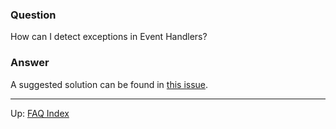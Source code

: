 ### Question

How can I detect exceptions in Event Handlers?

### Answer

A suggested solution can be found in [this issue](https://github.com/day8/re-frame/issues/231#issuecomment-249991378).

***

Up:  [FAQ Index](README.md)&nbsp;&nbsp;&nbsp;&nbsp;&nbsp;&nbsp;

<!-- START doctoc generated TOC please keep comment here to allow auto update -->
<!-- DON'T EDIT THIS SECTION, INSTEAD RE-RUN doctoc TO UPDATE -->
<!-- END doctoc generated TOC please keep comment here to allow auto update -->

